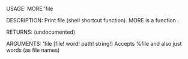 USAGE:
     MORE 'file 

DESCRIPTION:
     Print file (shell shortcut function).
     MORE is a function .

RETURNS:
    (undocumented)

ARGUMENTS:
    'file [file! word! path! string!]
        Accepts %file and also just words (as file names)
